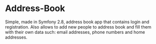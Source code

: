 # Address-Book

Simple, made in Symfony 2.8, address book app that contains login and registration. 
Also allows to add new people to address book and fill them with their own data such: 
email addresses, phone numbers and home addresses.